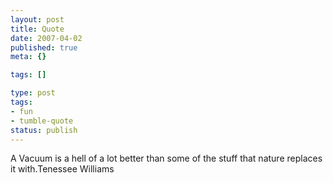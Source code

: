 ```yaml
---
layout: post
title: Quote
date: 2007-04-02
published: true
meta: {}

tags: []

type: post
tags:
- fun
- tumble-quote
status: publish
---
```

<!-- blockquote  -->A Vacuum is a hell of a lot better than some of the stuff that nature replaces it with.<!-- endblockquote  -->Tenessee Williams
